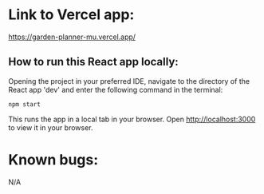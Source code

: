 # Link to Vercel app:

https://garden-planner-mu.vercel.app/

## How to run this React app locally:

Opening the project in your preferred IDE, navigate to the directory of the React app 'dev' and enter the following command in the terminal:

`npm start`

This runs the app in a local tab in your browser. Open [http://localhost:3000](http://localhost:3000) to view it in your browser.

# Known bugs:
N/A
